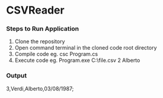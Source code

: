 # CSVReader

### Steps to Run Application
1. Clone the repository
2. Open command terminal in the cloned code root directory
3. Compile code eg. csc Program.cs
4. Execute code eg. Program.exe C:\file.csv 2 Alberto

### Output
3,Verdi,Alberto,03/08/1987;


